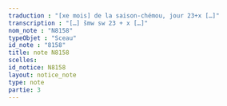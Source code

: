 ```yaml
---
traduction : "[xe mois] de la saison-chémou, jour 23+x […]"
transcription : "[…] šmw sw 23 + x […]"
nom_note : "N8158"
typeObjet : "Sceau"
id_note : "8158"
title: note N8158
scelles: 
id_notice: N8158
layout: notice_note
type: note
partie: 3
---
```

